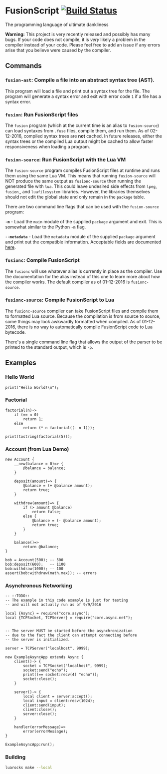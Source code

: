# FusionScript [![Build Status](https://travis-ci.org/ChickenNuggers/FusionScript.svg?branch=master)](https://travis-ci.org/ChickenNuggers/FusionScript)
The programming language of ultimate dankliness

**Warning:** This project is very recently released and possibly has many bugs.
If your code does not compile, it is *very* likely a problem in the compiler
instead of your code. Please feel free to add an issue if any errors arise that
you believe were caused by the compiler.

## Commands

### `fusion-ast`: Compile a file into an abstract syntax tree (AST).

This program will load a file and print out a syntax tree for the file. The
program will generate a syntax error and exit with error code `1` if a file has
a syntax error.

### `fusion`: Run FusionScript files

The `fusion` program (which at the current time is an alias to `fusion-source`)
can load syntaxes from `.fuse` files, compile them, and run them. As of
02-12-2016, compiled syntax trees are **not** cached. In future releases,
either the syntax trees or the compiled Lua output might be cached to allow
faster responsiveness when loading a program.

### `fusion-source`: Run FusionScript with the Lua VM

The `fusion-source` program compiles FusionScript files at runtime and runs
them using the same Lua VM. This means that running `fusion-source` will NOT
produce the same output as `fusionc-source` then running the generated file
with `lua`.  This could leave undesired side effects from `lpeg`, `fusion`,,
and `luafilesystem` libraries. However, the libraries themselves should not
edit the global state and only remain in the `package` table.

There are two command line flags that can be used with the `fusion-source`
program:

**`-m`** - Load the `main` module of the supplied `package` argument and exit.
This is somewhat similar to the Python `-m` flag.

**`--metadata`** - Load the `metadata` module of the supplied `package`
argument and print out the compatible information. Acceptable fields are
documented [here](https://github.com/ChickenNuggers/FusionScript/wiki/Modules).

### `fusionc`: Compile FusionScript

The `fusionc` will use whatever alias is currently in place as the compiler.
Use the documentation for the alias instead of this one to learn more about how
the compiler works. The default compiler as of 01-12-2016 is `fusionc-source`.

### `fusionc-source`: Compile FusionScript to Lua

The `fusionc-source` compiler can take FusionScript files and compile them to
formatted Lua source. Because the compilation is from source to source, some
things may look awkwardly formatted when compiled. As of 01-12-2016, there is
no way to automatically compile FusionScript code to Lua bytecode.

There's a single command line flag that allows the output of the parser to be
printed to the standard output, which is `-p`.

## Examples

### Hello World

```
print("Hello World!\n");
```

### Factorial

```
factorial(n)->
    if (== n 0)
        return 1;
    else
        return (* n factorial((- n 1)));

print(tostring(factorial(5)));
```

### Account (from Lua Demo)

```
new Account {
    __new(balance = 0)=> {
        @balance = balance;
    }

    deposit(amount)=> {
        @balance = (+ @balance amount);
        return true;
    }

    withdraw(amount)=> {
        if (> amount @balance)
            return false;
        else {
            @balance = (- @balance amount);
            return true;
        }
    }

    balance()=>
        return @balance;
}

bob = Account(500); -- 500
bob:deposit(600);   -- 1100
bob:withdraw(1000); -- 100
assert(bob:withdraw(math.max)); -- errors
```

### Asynchronous Networking

```
-- ::TODO::
-- The example in this code example is just for testing
-- and will not actually run as of 9/9/2016

local {Async} = require("core.async");
local {TCPSocket, TCPServer} = require("core.async.net");


-- The server MUST be started before the asynchronization
-- due to the fact the client can attempt connecting before
-- the server is initialized.

server = TCPServer("localhost", 9999);

new ExampleAsyncApp extends Async {
    client()-> {
        socket = TCPSocket("localhost", 9999);
        socket:send("echo");
        print((== socket:recv(4) "echo"));
        socket:close();
    }

    server()-> {
        local client = server:accept();
        local input = client:recv(1024);
        client:send(input);
        client:close();
        server:close();
    }

    handler(errorMessage)=>
        error(errorMessage);
}

ExampleAsyncApp:run();
```

### Building

```sh
luarocks make --local
```
